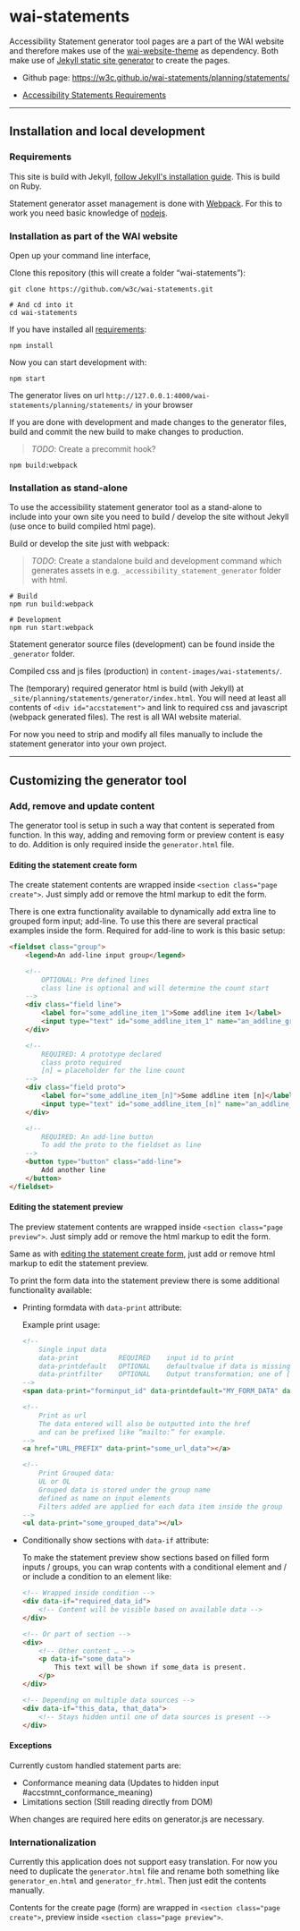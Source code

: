 # wai-statements

Accessibility Statement generator tool pages are a part of the WAI website and therefore makes use of the [wai-website-theme](https://github.com/w3c/wai-website-theme) as dependency. Both make use of [Jekyll static site generator](https://jekyllrb.com/) to create the pages.

- Github page: https://w3c.github.io/wai-statements/planning/statements/

- [Accessibility Statements Requirements](https://www.w3.org/WAI/EO/wiki/Accessibility_Statements_Requirements)

---

## Installation and local development

### Requirements

This site is build with Jekyll, [follow Jekyll's installation guide](https://jekyllrb.com/docs/). This is build on Ruby.

Statement generator asset management is done with [Webpack](https://webpack.js.org/guides/getting-started/). For this to work you need basic knowledge of [nodejs](https://nodejs.org/en/).


### Installation as part of the WAI website

Open up your command line interface,

Clone this repository (this will create a folder “wai-statements”):
```
git clone https://github.com/w3c/wai-statements.git

# And cd into it
cd wai-statements
```

If you have installed all [requirements](#requirements):
```
npm install
```

Now you can start development with:
```
npm start
```
The generator lives on url `http://127.0.0.1:4000/wai-statements/planning/statements/` in your browser


If you are done with development and made changes to the generator files, build and commit the new build to make changes to production.

> *TODO*: Create a precommit hook?

```
npm build:webpack
```


### Installation as stand-alone

To use the accessibility statement generator tool as a stand-alone to include into your own site you need to build / develop the site without Jekyll (use once to build compiled html page).

Build or develop the site just with webpack:

> *TODO*: Create a standalone build and development command which generates assets in e.g. `_accessibility_statement_generator` folder with html.

```
# Build
npm run build:webpack

# Development
npm run start:webpack
```

Statement generator source files (development) can be found inside the `_generator` folder.

Compiled css and js files (production) in `content-images/wai-statements/`.

The (temporary) required generator html is build (with Jekyll) at `_site/planning/statements/generator/index.html`. You will need at least all contents of `<div id="accstatement">` and link to required css and javascript (webpack generated files). The rest is all WAI website material.

For now you need to strip and modify all files manually to include the statement generator into your own project.

---

## Customizing the generator tool

### Add, remove and update content

The generator tool is setup in such a way that content is seperated from function. In this way, adding and removing form or preview content is easy to do. Addition is only required inside the `generator.html` file.

#### Editing the statement create form

The create statement contents are wrapped inside `<section class="page create">`. Just simply add or remove the html markup to edit the form.

There is one extra functionality available to dynamically add extra line to grouped form input; add-line. To use this there are several practical examples inside the form. Required for add-line to work is this basic setup:

```html
<fieldset class="group">
    <legend>An add-line input group</legend>

    <!--
        OPTIONAL: Pre defined lines
        class line is optional and will determine the count start
    -->
    <div class="field line">
        <label for="some_addline_item_1">Some addline item 1</label>
        <input type="text" id="some_addline_item_1" name="an_addline_grouping_name" />
    </div>

    <!--
        REQUIRED: A prototype declared
        class proto required
        [n] = placeholder for the line count
    -->
    <div class="field proto">
        <label for="some_addline_item_[n]">Some addline item [n]</label>
        <input type="text" id="some_addline_item_[n]" name="an_addline_grouping_name" />
    </div>

    <!--
        REQUIRED: An add-line button
        To add the proto to the fieldset as line
    -->
    <button type="button" class="add-line">
        Add another line
    </button>
</fieldset>
```

#### Editing the statement preview

The preview statement contents are wrapped inside `<section class="page preview">`. Just simply add or remove the html markup to edit the form.

Same as with [editing the statement create form](#editing-the-statement-create-form), just add or remove html markup to edit the statement preview.

To print the form data into the statement preview there is some additional functionality available:

- Printing formdata with `data-print` attribute:

    Example print usage:
    ```html
    <!--
        Single input data
        data-print          REQUIRED    input id to print
        data-printdefault   OPTIONAL    defaultvalue if data is missing or empty
        data-printfilter    OPTIONAL    Output transformation; one of [lowercase, capitalize]
    -->
    <span data-print="forminput_id" data-printdefault="MY_FORM_DATA" data-printfilter="lowercase, capitalize"></span>

    <!--
        Print as url
        The data entered will also be outputted into the href
        and can be prefixed like “mailto:” for example.
    -->
    <a href="URL_PREFIX" data-print="some_url_data"></a>

    <!--
        Print Grouped data:
        UL or OL
        Grouped data is stored under the group name
        defined as name on input elements
        Filters added are applied for each data item inside the group
    -->
    <ul data-print="some_grouped_data"></ul>
    ```

- Conditionally show sections with `data-if` attribute:

    To make the statement preview show sections based on filled form inputs / groups, you can wrap contents with a conditional element and / or include a condition to an element like:

    ```html
    <!-- Wrapped inside condition -->
    <div data-if="required_data_id">
        <!-- Content will be visible based on available data -->
    </div>

    <!-- Or part of section -->
    <div>
        <!-- Other content … -->
        <p data-if="some_data">
            This text will be shown if some_data is present.
        </p>
    </div>

    <!-- Depending on multiple data sources -->
    <div data-if="this_data, that_data">
        <!-- Stays hidden until one of data sources is present -->
    </div>
    ```

#### Exceptions

Currently custom handled statement parts are:

- Conformance meaning data (Updates to hidden input #accstmnt_conformance_meaning)
- Limitations section (Still reading directly from DOM)

When changes are required here edits on generator.js are necessary.


### Internationalization

Currently this application does not support easy translation. For now you need to duplicate the `generator.html` file and rename both something like `generator_en.html` and `generator_fr.html`. Then just edit the contents manually.

Contents for the create page (form) are wrapped in `<section class="page create">`, preview inside `<section class="page preview">`.
